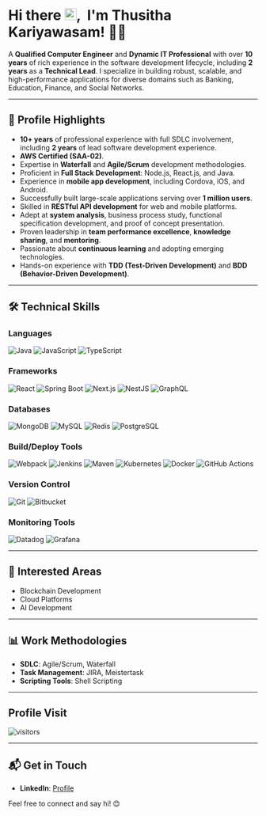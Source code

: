 # Hi there <img src="https://user-images.githubusercontent.com/1303154/88677602-1635ba80-d120-11ea-84d8-d263ba5fc3c0.gif" width="24px" height="24px" alt="hi">, &nbsp;I'm Thusitha Kariyawasam! 👨‍💻

A **Qualified Computer Engineer** and **Dynamic IT Professional** with over **10 years** of rich experience in the software development lifecycle, including **2 years** as a **Technical Lead**. I specialize in building robust, scalable, and high-performance applications for diverse domains such as Banking, Education, Finance, and Social Networks. 

---

## 🚀 **Profile Highlights**

- **10+ years** of professional experience with full SDLC involvement, including **2 years** of lead software development experience.
- **AWS Certified (SAA-02)**.
- Expertise in **Waterfall** and **Agile/Scrum** development methodologies.
- Proficient in **Full Stack Development**: Node.js, React.js, and Java.
- Experience in **mobile app development**, including Cordova, iOS, and Android.
- Successfully built large-scale applications serving over **1 million users**.
- Skilled in **RESTful API development** for web and mobile platforms.
- Adept at **system analysis**, business process study, functional specification development, and proof of concept presentation.
- Proven leadership in **team performance excellence**, **knowledge sharing**, and **mentoring**.
- Passionate about **continuous learning** and adopting emerging technologies.
- Hands-on experience with **TDD (Test-Driven Development)** and **BDD (Behavior-Driven Development)**.

---

## 🛠️ **Technical Skills**

### **Languages**
![Java](https://img.shields.io/badge/Java-%23ED8B00.svg?style=for-the-badge&logo=java&logoColor=white)
![JavaScript](https://img.shields.io/badge/JavaScript-%23F7DF1E.svg?style=for-the-badge&logo=javascript&logoColor=black)
![TypeScript](https://img.shields.io/badge/TypeScript-%23007ACC.svg?style=for-the-badge&logo=typescript&logoColor=white)

### **Frameworks**
![React](https://img.shields.io/badge/React-%2361DAFB.svg?style=for-the-badge&logo=react&logoColor=black)
![Spring Boot](https://img.shields.io/badge/Spring%20Boot-%236DB33F.svg?style=for-the-badge&logo=spring&logoColor=white)
![Next.js](https://img.shields.io/badge/Next.js-%23000000.svg?style=for-the-badge&logo=next.js&logoColor=white)
![NestJS](https://img.shields.io/badge/NestJS-%23E0234E.svg?style=for-the-badge&logo=nestjs&logoColor=white)
![GraphQL](https://img.shields.io/badge/GraphQL-E10098.svg?style=for-the-badge&logo=graphql&logoColor=white)

### **Databases**
![MongoDB](https://img.shields.io/badge/MongoDB-%2347A248.svg?style=for-the-badge&logo=mongodb&logoColor=white)
![MySQL](https://img.shields.io/badge/MySQL-%2300f.svg?style=for-the-badge&logo=mysql&logoColor=white)
![Redis](https://img.shields.io/badge/Redis-%23DC382D.svg?style=for-the-badge&logo=redis&logoColor=white)
![PostgreSQL](https://img.shields.io/badge/PostgreSQL-%23336791.svg?style=for-the-badge&logo=postgresql&logoColor=white)

### **Build/Deploy Tools**
![Webpack](https://img.shields.io/badge/Webpack-%238DD6F9.svg?style=for-the-badge&logo=webpack&logoColor=black)
![Jenkins](https://img.shields.io/badge/Jenkins-%23D24939.svg?style=for-the-badge&logo=jenkins&logoColor=white)
![Maven](https://img.shields.io/badge/Maven-%23C71A36.svg?style=for-the-badge&logo=apache-maven&logoColor=white)
![Kubernetes](https://img.shields.io/badge/Kubernetes-%23326CE5.svg?style=for-the-badge&logo=kubernetes&logoColor=white)
![Docker](https://img.shields.io/badge/Docker-%232496ED.svg?style=for-the-badge&logo=docker&logoColor=white)
![GitHub Actions](https://img.shields.io/badge/GitHub%20Actions-%232671E5.svg?style=for-the-badge&logo=githubactions&logoColor=white)

### **Version Control**
![Git](https://img.shields.io/badge/Git-%23F05033.svg?style=for-the-badge&logo=git&logoColor=white)
![Bitbucket](https://img.shields.io/badge/Bitbucket-%230047B3.svg?style=for-the-badge&logo=bitbucket&logoColor=white)

### **Monitoring Tools**
![Datadog](https://img.shields.io/badge/Datadog-%234C4D59.svg?style=for-the-badge&logo=datadog&logoColor=white)
![Grafana](https://img.shields.io/badge/Grafana-%23F46800.svg?style=for-the-badge&logo=grafana&logoColor=white)

---

## 🌱 **Interested Areas**
- Blockchain Development
- Cloud Platforms
- AI Development

---

## 📊 **Work Methodologies**
- **SDLC**: Agile/Scrum, Waterfall
- **Task Management**: JIRA, Meistertask
- **Scripting Tools**: Shell Scripting

---

##  **Profile Visit**
![visitors](https://visitor-badge.glitch.me/badge?page_id=thusithz.thusithz&left_color=green&right_color=red)

---

## 📬 **Get in Touch**
- **LinkedIn**: [Profile](https://www.linkedin.com/in/thusitha-kariyawasam-19414280/)

Feel free to connect and say hi! 😊

<!--
**thusithz/thusithz** is a ✨ _special_ ✨ repository because its `README.md` (this file) appears on your GitHub profile.

Here are some ideas to get you started:

- 🔭 I’m currently working on ...
- 🌱 I’m currently learning ...
- 👯 I’m looking to collaborate on ...
- 🤔 I’m looking for help with ...
- 💬 Ask me about ...
- 📫 How to reach me: ...
- 😄 Pronouns: ...
- ⚡ Fun fact: ...
-->
